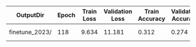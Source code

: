 |OutputDir|Epoch|Train Loss|Validation Loss|Train Accuracy|Validation Accuracy|Date|Step|KNN|Batch Size|Dropout|BackboneNoise|EncoderLayers|DecoderLayers|HiddenSize|MaxProteinLength|
|---|---|---|---|---|---|---|---|---|---|---|---|---|---|---|---|
|finetune_2023/|118|9.634|11.181|0.312|0.274|2023-08-28|36344|4|1000|0.1|0.1|3|3|128|10|
